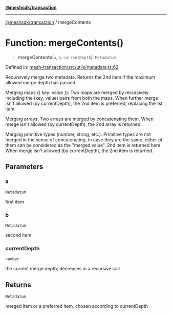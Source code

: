 [**@meshsdk/transaction**](../README.md)

***

[@meshsdk/transaction](../globals.md) / mergeContents

# Function: mergeContents()

> **mergeContents**(`a`, `b`, `currentDepth`): `Metadatum`

Defined in: [mesh-transaction/src/utils/metadata.ts:62](https://github.com/MeshJS/mesh/blob/1abde1553cbd7cf2cf4e40197fc0de9e4a7d0f49/packages/mesh-transaction/src/utils/metadata.ts#L62)

Recursively merge two metadata. Returns the 2nd item if the maximum allowed
merge depth has passed.

Merging maps ({ key: value }):
Two maps are merged by recursively including the (key, value) pairs from both the maps.
When further merge isn't allowed (by currentDepth), the 2nd item is preferred,
replacing the 1st item.

Merging arrays:
Two arrays are merged by concatenating them.
When merge isn't allowed (by currentDepth), the 2nd array is returned.

Merging primitive types (number, string, etc.):
Primitive types are not merged in the sense of concatenating. In case they are the same,
either of them can be considered as the "merged value". 2nd item is returned here.
When merge isn't allowed (by currentDepth), the 2nd item is returned.

## Parameters

### a

`Metadatum`

first item

### b

`Metadatum`

second item

### currentDepth

`number`

the current merge depth; decreases in a recursive call

## Returns

`Metadatum`

merged item or a preferred item, chosen according to currentDepth
